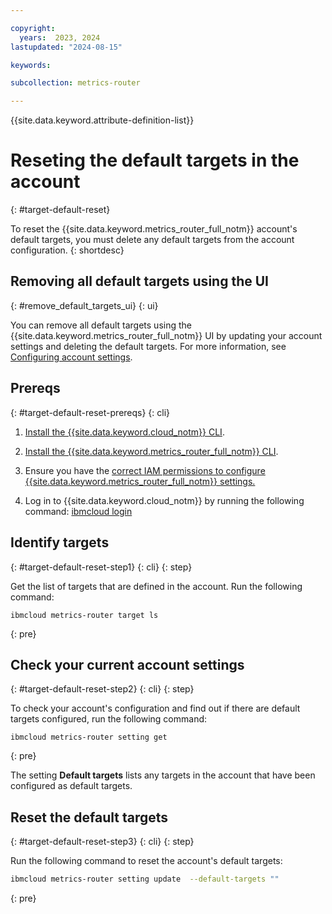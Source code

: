 ```yaml
---

copyright:
  years:  2023, 2024
lastupdated: "2024-08-15"

keywords:

subcollection: metrics-router

---
```


{{site.data.keyword.attribute-definition-list}}


# Reseting the default targets in the account
{: #target-default-reset}

To reset the {{site.data.keyword.metrics_router_full_notm}} account's default targets, you must delete any default targets from the account configuration.
{: shortdesc}




## Removing all default targets using the UI
{: #remove_default_targets_ui}
{: ui}

You can remove all default targets using the {{site.data.keyword.metrics_router_full_notm}} UI by updating your account settings and deleting the default targets. For more information, see [Configuring account settings](/docs/metrics-router?topic=metrics-router-settings&interface=ui).



## Prereqs
{: #target-default-reset-prereqs}
{: cli}


1. [Install the {{site.data.keyword.cloud_notm}} CLI](/docs/cli?topic=cli-install-ibmcloud-cli).

2. [Install the {{site.data.keyword.metrics_router_full_notm}} CLI](/docs/metrics-router?topic=metrics-router-metrics-router-cli-config).

3. Ensure you have the [correct IAM permissions to configure {{site.data.keyword.metrics_router_full_notm}} settings.](/docs/metrics-router?topic=metrics-router-iam)

4. Log in to {{site.data.keyword.cloud_notm}} by running the following command: [ibmcloud login](/docs/cli?topic=cli-ibmcloud_cli#ibmcloud_login)



## Identify targets
{: #target-default-reset-step1}
{: cli}
{: step}

Get the list of targets that are defined in the account. Run the following command:

```text
ibmcloud metrics-router target ls
```
{: pre}


## Check your current account settings
{: #target-default-reset-step2}
{: cli}
{: step}

To check your account's configuration and find out if there are default targets configured, run the following command:

```text
ibmcloud metrics-router setting get
```
{: pre}

The setting **Default targets** lists any targets in the account that have been configured as default targets.

## Reset the default targets
{: #target-default-reset-step3}
{: cli}
{: step}

Run the following command to reset the account's default targets:

```sh
ibmcloud metrics-router setting update  --default-targets ""
```
{: pre}
